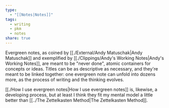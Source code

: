 ```yaml
---
type:
  - "[[Notes|Notes]]"
tags:
  - writing
  - pkm
  - notes
share: true
---
```


Evergreen notes, as coined by [[./External/Andy Matuschak|Andy Matuschak]] and exemplified by [[./Clippings/Andy's Working Notes|Andy's Working Notes]], are meant to be "never done", atomic containers for concepts or ideas. Titles can be as descriptive as necessary, and they're meant to be linked together: one evergreen note can unfold into dozens more, as the process of writing and the thinking evolves.

[[./How I use evergreen notes|How I use evergreen notes]] is, likewise, a developing process, but at least I think they fit my mental model a little better than [[../The Zettelkasten Method|The Zettelkasten Method]].


